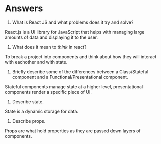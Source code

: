 # Answers

1.  What is React JS and what problems does it try and solve?

React.js is a UI library for JavaScript that helps with managing large amounts of data and displaying it to the user.


1.  What does it mean to _think_ in react?

To break a project into components and think about how they will interact with eachother and with state.


1.  Briefly describe some of the differences between a Class/Stateful component and a Functional/Presentational component.

Stateful components manage state at a higher level, presentational components render a specific piece of UI.


1.  Describe state.

State is a dynamic storage for data.


1.  Describe props.

Props are what hold properties as they are passed down layers of components.
